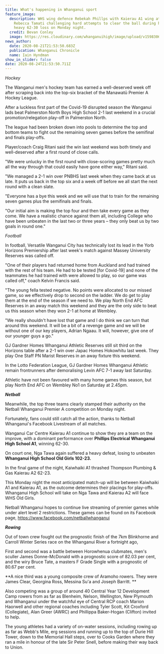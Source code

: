 ```yaml
---
title: What's happening in Whanganui sport
feature_image:
  description: WHS wing defence Rebekah Phillps with Kaierau A1 wing attack
    Rebecca Tamati challenging hard attempts to clear the ball during her side's
    heavy 62-30 loss on Monday night.
  credit: Bevan Conley
  image: https://res.cloudinary.com/whanganuihigh/image/upload/v1598306805/News/Rebekah_Phillps._Chron_22.8.20_photo_bevan_conley.jpg
news_author:
  date: 2020-08-21T21:53:50.683Z
  publication: Whanganui Chronicle
  name: Iain Hyndman
show_in_slider: false
date: 2020-08-24T21:53:50.711Z
---
```

_Hockey_ 

The Wanganui men's hockey team has earned a well-deserved week off after scraping back into the top-six bracket of the Manawatū Premier A Hockey League.

After a luckless first part of the Covid-19 disrupted season the Wanganui lads beat Palmerston North Boys High School 2-1 last weekend in a crucial promotion/relegation play-off in Palmerston North.

The league had been broken down into pools to determine the top and bottom teams to fight out the remaining seven games before the semifinal and finals play-offs.

Player/coach Craig Ritani said the win last weekend was both timely and well-deserved after a first round of close calls.

"We were unlucky in the first round with close-scoring games pretty much all the way through that could easily have gone either way," Ritani said.

"We managed a 2-1 win over PNBHS last week when they came back at us late. It puts us back in the top six and a week off before we all start the next round with a clean slate.

"Everyone has a bye this week and we will use that to train for the remaining seven games plus the semifinals and finals.

"Our initial aim is making the top four and then take every game as they come. We have a realistic chance against them all, including College who have been unbeaten in the last two or three years – they only beat us by two goals in round one."

_Football_  

In football, Versatile Wanganui City has technically lost its lead in the Yorb Horizons Premiership after last week's match against Massey University Reserves was called off.

"One of their players had returned home from Auckland and had trained with the rest of his team. He had to be tested [for Covid-19] and none of the teammates he had trained with were allowed to play, so our game was called off," coach Kelvin Francis said.

"The young fella tested negative. No points were allocated to our missed game, so we effectively drop to second on the ladder. We do get to play them at the end of the season if we need to. We play North End AFC Reserves in an away match this weekend and they are the only side to beat us this season when they won 2-1 at home at Wembley.

"We really shouldn't have lost that game and I do think we can turn that around this weekend. It will be a bit of a revenge game and we will be without one of our key players, Adrian Ngaau. It will, however, give one of our younger guys a go."

GJ Gardner Homes Whanganui Athletic Reserves still sit third on the Horizons table after a 2-1 win over Japac Homes Hokowhitu last week. They play One Staff PN Marist Reserves in an away fixture this weekend.

In the Lotto Federation League, GJ Gardner Homes Whanganui Athletic remain frontrunners after demoralising Levin AFC 7-1 away last Saturday.

Athletic have not been favoured with many home games this season, but play North End AFC on Wembley No1 on Saturday at 2.45pm.

_**Netball**_  

Meanwhile, the top three teams clearly stamped their authority on the Netball Whanganui Premier A competition on Monday night.

Fortunately, fans could still catch all the action, thanks to Netball Whanganui's Facebook Livestream of all matches.

Wanganui Car Centre Kaierau A1 continue to show they are a team on the improve, with a dominant performance over **Phillips Electrical Whanganui High School A1**, winning 62-30.

On court one, Nga Tawa again suffered a heavy defeat, losing to unbeaten **Whanganui High School Old Girls 102-23.**

In the final game of the night, Kaiwhaiki A1 thrashed Thompson Plumbing & Gas Kaierau A2 62-23.

This Monday night the most anticipated match-up will be between Kaiwhaiki A1 and Kaierau A1, as the outcome determines their placings for play-offs. Whanganui High School will take on Nga Tawa and Kaierau A2 will face WHS Old Girls.

Netball Whanganui hopes to continue live streaming of premier games while under alert level 2 restrictions. These games can be found on its Facebook page, https://www.facebook.com/netballwhanganui

_**Rowing**_  

Out of town crew fought out the prognostic finish of the 7km Blinkhorne and Carroll Winter Series race on the Whanganui River a fortnight ago,

First and second was a battle between Horowhenua clubmates, men's sculler James Donne-McDonald with a prognostic score of 82.03 per cent, and the wiry Bruce Tate, a masters F Grade Single with a prognostic of 80.67 per cent.

**A nice third was a young composite crew of Aramoho rowers. They were James Clear, Georgina Ross, Messina Su'a and Joseph Barritt.**

Also competing was a group of around 40 Central Year 12 Development Camp rowers from as far as Blenheim, Nelson, Wellington, New Plymouth and Whanganui under the watchful eye of Central RCP coach Marion Haorwell and other regional coaches including Tyler Scott, Kit Croxford (Collegiate), Alan Greer (AWRC) and Phillippa Baker-Hogan (Clifton) invited to help.

The young athletes had a variety of on-water sessions, including rowing up as far as Webb's Mile, erg sessions and running up to the top of Durie Hill Tower, down to the Memorial Hall steps, over to Cooks Garden where they ran a mile in honour of the late Sir Peter Snell, before making their way back to Union.